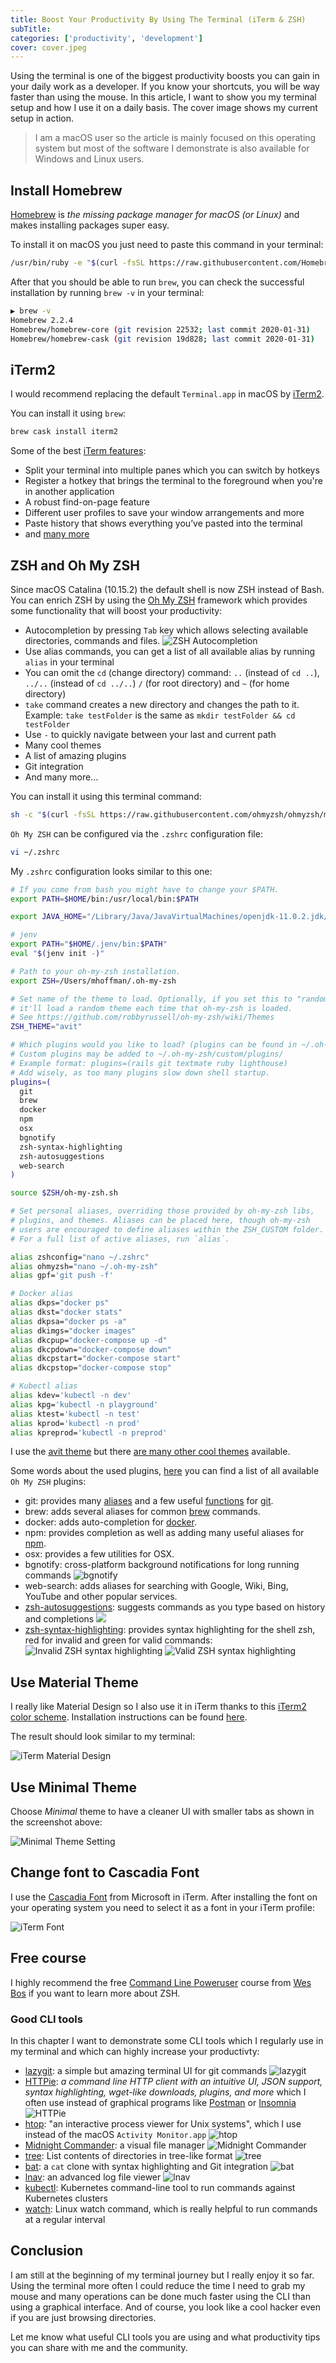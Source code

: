 ```yaml
---
title: Boost Your Productivity By Using The Terminal (iTerm & ZSH)
subTitle:
categories: ['productivity', 'development']
cover: cover.jpeg
---
```


Using the terminal is one of the biggest productivity boosts you can gain in your daily work as a developer. If you know your shortcuts, you will be way faster than using the mouse. In this article, I want to show you my terminal setup and how I use it on a daily basis. The cover image shows my current setup in action.

> I am a macOS user so the article is mainly focused on this operating system but most of the software I demonstrate is also available for Windows and Linux users.

## Install Homebrew

[Homebrew](https://brew.sh/) is *the missing package manager for macOS (or Linux)* and makes installing packages super easy.

To install it on macOS you just need to paste this command in your terminal:

```bash
/usr/bin/ruby -e "$(curl -fsSL https://raw.githubusercontent.com/Homebrew/install/master/install)"
```

After that you should be able to run `brew`, you can check the successful installation by running `brew -v` in your terminal:

```bash
▶ brew -v
Homebrew 2.2.4
Homebrew/homebrew-core (git revision 22532; last commit 2020-01-31)
Homebrew/homebrew-cask (git revision 19d828; last commit 2020-01-31)
```

## iTerm2

I would recommend replacing the default `Terminal.app` in macOS by [iTerm2](https://www.iterm2.com/).

You can install it using `brew`:

```bash
brew cask install iterm2
```

Some of the best [iTerm features](https://iterm2.com/features.html):

- Split your terminal into multiple panes which you can switch by hotkeys
- Register a hotkey that brings the terminal to the foreground when you're in another application
- A robust find-on-page feature
- Different user profiles to save your window arrangements and more
- Paste history that shows everything you’ve pasted into the terminal
- and [many more]((https://iterm2.com/features.html))

## ZSH and Oh My ZSH

Since macOS Catalina (10.15.2) the default shell is now ZSH instead of Bash. You can enrich ZSH by using the [Oh My ZSH](http://ohmyz.sh/) framework which provides some functionality that will boost your productivity:

- Autocompletion by pressing `Tab` key which allows selecting available directories, commands and files.
  ![ZSH Autocompletion](./autocompletion.png)
- Use alias commands, you can get a list of all available alias by running `alias` in your terminal
- You can omit the `cd` (change directory) command: `..` (instead of `cd ..`), `../..` (instead of `cd ../..`) `/` (for root directory) and `~` (for home directory) 
- `take` command creates a new directory and changes the path to it. Example: `take testFolder` is the same as `mkdir testFolder && cd testFolder`
- Use `-` to quickly navigate between your last and current path
- Many cool themes
- A list of amazing plugins
- Git integration
- And many more...

You can install it using this terminal command:

```bash
sh -c "$(curl -fsSL https://raw.githubusercontent.com/ohmyzsh/ohmyzsh/master/tools/install.sh)"
```

`Oh My ZSH` can be configured via the `.zshrc` configuration file:

```bash
vi ~/.zshrc
```

My `.zshrc` configuration looks similar to this one:

```bash
# If you come from bash you might have to change your $PATH.
export PATH=$HOME/bin:/usr/local/bin:$PATH

export JAVA_HOME="/Library/Java/JavaVirtualMachines/openjdk-11.0.2.jdk/Contents/Home/"

# jenv
export PATH="$HOME/.jenv/bin:$PATH"
eval "$(jenv init -)"

# Path to your oh-my-zsh installation.
export ZSH=/Users/mhoffman/.oh-my-zsh

# Set name of the theme to load. Optionally, if you set this to "random"
# it'll load a random theme each time that oh-my-zsh is loaded.
# See https://github.com/robbyrussell/oh-my-zsh/wiki/Themes
ZSH_THEME="avit"

# Which plugins would you like to load? (plugins can be found in ~/.oh-my-zsh/plugins/*)
# Custom plugins may be added to ~/.oh-my-zsh/custom/plugins/
# Example format: plugins=(rails git textmate ruby lighthouse)
# Add wisely, as too many plugins slow down shell startup.
plugins=(
  git
  brew
  docker
  npm
  osx
  bgnotify
  zsh-syntax-highlighting
  zsh-autosuggestions
  web-search
)

source $ZSH/oh-my-zsh.sh

# Set personal aliases, overriding those provided by oh-my-zsh libs,
# plugins, and themes. Aliases can be placed here, though oh-my-zsh
# users are encouraged to define aliases within the ZSH_CUSTOM folder.
# For a full list of active aliases, run `alias`.

alias zshconfig="nano ~/.zshrc"
alias ohmyzsh="nano ~/.oh-my-zsh"
alias gpf='git push -f'

# Docker alias
alias dkps="docker ps"
alias dkst="docker stats"
alias dkpsa="docker ps -a"
alias dkimgs="docker images"
alias dkcpup="docker-compose up -d"
alias dkcpdown="docker-compose down"
alias dkcpstart="docker-compose start"
alias dkcpstop="docker-compose stop"

# Kubectl alias
alias kdev='kubectl -n dev'
alias kpg='kubectl -n playground'
alias ktest='kubectl -n test'
alias kprod='kubectl -n prod'
alias kpreprod='kubectl -n preprod'
```

I use the [avit theme](https://github.com/ohmyzsh/ohmyzsh/wiki/Themes#avit) but there [are many other cool themes](https://github.com/ohmyzsh/ohmyzsh/wiki/Themes) available.

Some words about the used plugins, [here](https://github.com/ohmyzsh/ohmyzsh/tree/master/plugins) you can find a list of all available `Oh My ZSH` plugins:

- git: provides many [aliases](https://github.com/ohmyzsh/ohmyzsh/tree/master/plugins/git#aliases) and a few useful [functions](https://github.com/ohmyzsh/ohmyzsh/tree/master/plugins/git#functions) for [git](https://git-scm.com/).
- brew: adds several aliases for common [brew](https://brew.sh/) commands.
- docker: adds auto-completion for [docker](https://www.docker.com/).
- npm: provides completion as well as adding many useful aliases for [npm](https://www.npmjs.com/).
- osx: provides a few utilities for OSX.
- bgnotify: cross-platform background notifications for long running commands
  ![bgnotify](./bgnotify.png)
- web-search: adds aliases for searching with Google, Wiki, Bing, YouTube and other popular services.
- [zsh-autosuggestions](https://github.com/zsh-users/zsh-autosuggestions): suggests commands as you type based on history and completions
  <a href="https://asciinema.org/a/37390" target="_blank"><img src="https://asciinema.org/a/37390.svg" /></a>
- [zsh-syntax-highlighting](https://github.com/zsh-users/zsh-syntax-highlighting): provides syntax highlighting for the shell zsh, red for invalid and green for valid commands:
  ![Invalid ZSH syntax highlighting](./invalid-zsh-syntax-highlighting.png)
  ![Valid ZSH syntax highlighting](./valid-zsh-syntax-highlighting.png)

## Use Material Theme

I really like Material Design so I also use it in iTerm thanks to this [iTerm2 color scheme](https://github.com/MartinSeeler/iterm2-material-design). Installation instructions can be found [here](https://github.com/MartinSeeler/iterm2-material-design#how-to-use-it).

The result should look similar to my terminal:

![iTerm Material Design](./iterm-material-design.png)

## Use Minimal Theme

Choose *Minimal* theme to have a cleaner UI with smaller tabs as shown in the screenshot above:

![Minimal Theme Setting](./minimal-theme-setting.png)

## Change font to Cascadia Font

I use the [Cascadia Font](https://github.com/microsoft/cascadia-code) from Microsoft in iTerm. After installing the font on your operating system you need to select it as a font in your iTerm profile:

![iTerm Font](./iterm-font.png)

## Free course

I highly recommend the free [Command Line Poweruser](https://commandlinepoweruser.com/) course from [Wes Bos](https://wesbos.com/) if you want to learn more about ZSH.

### Good CLI tools

In this chapter I want to demonstrate some CLI tools which I regularly use in my terminal and which can highly increase your productivty:

- [lazygit](https://github.com/jesseduffield/lazygit): a simple but amazing terminal UI for git commands
  ![lazygit](./lazygit.gif)
- [HTTPie](https://httpie.org): *a command line HTTP client with an intuitive UI, JSON support, syntax highlighting, wget-like downloads, plugins, and more* which I often use    instead of graphical programs like [Postman](https://www.getpostman.com/) or [Insomnia](https://insomnia.rest/)
  ![HTTPie](./httpie.png)
- [htop](https://hisham.hm/htop/): "an interactive process viewer for Unix systems", which I use instead of the macOS `Activity Monitor.app`
  ![htop](./htop.png)
- [Midnight Commander](https://midnight-commander.org/): a visual file manager
  ![Midnight Commander](./midnight-commander.png)
- [tree](https://github.com/MrRaindrop/tree-cli): List contents of directories in tree-like format
  ![tree](./tree.png)
- [bat](https://github.com/sharkdp/bat): a `cat` clone with syntax highlighting and Git integration
  ![bat](./bat.png)
- [lnav](https://lnav.org/): an advanced log file viewer
  ![lnav](./lnav.png)
- [kubectl](https://kubernetes.io/docs/tasks/tools/install-kubectl/): Kubernetes command-line tool to run commands against Kubernetes clusters
- [watch](https://linuxize.com/post/linux-watch-command/): Linux watch command, which is really helpful to run commands at a regular interval

## Conclusion

I am still at the beginning of my terminal journey but I really enjoy it so far. Using the terminal more often I could reduce the time I need to grab my mouse and many operations can be done much faster using the CLI than using a graphical interface. And of course, you look like a cool hacker even if you are just browsing directories. 

Let me know what useful CLI tools you are using and what productivity tips you can share with me and the community.